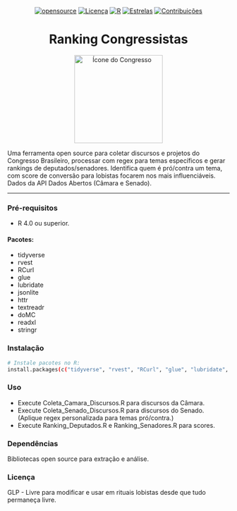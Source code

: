 <div align="center">
  
[![opensource](https://badges.frapsoft.com/os/v1/open-source.png?v=103)](#)
[![Licença](https://img.shields.io/badge/licença-GPLv3-blue.svg)](https://www.gnu.org/licenses/gpl-3.0)
[![R](https://img.shields.io/badge/R-4.0+-green.svg)](https://www.r-project.org/)
[![Estrelas](https://img.shields.io/github/stars/AndreBFarias/RankingCongressistas.svg?style=social)](https://github.com/AndreBFarias/RankingCongressistas/stargazers)
[![Contribuições](https://img.shields.io/badge/contribuições-bem--vindas-brightgreen.svg)](https://github.com/AndreBFarias/RankingCongressistas/issues)

<div style="text-align: center;">
  <h1 style="font-size: 2em;">Ranking Congressistas</h1>
<p align="center"><img src="https://raw.githubusercontent.com/AndreBFarias/Ranking-Congressistas/main/assets/logo.png" alt="Ícone do Congresso" width="200"></p></p></div>
</div>
Uma ferramenta open source para coletar discursos e projetos do Congresso Brasileiro, processar com regex para temas específicos e gerar rankings de deputados/senadores. Identifica quem é pró/contra um tema, com score de conversão para lobistas focarem nos mais influenciáveis. Dados da API Dados Abertos (Câmara e Senado).

---

### Pré-requisitos
- R 4.0 ou superior.
  
 #### Pacotes: 
  - tidyverse
  - rvest
  -  RCurl 
  -  glue
  - lubridate 
  - jsonlite
  - httr 
  - textreadr 
  - doMC
  - readxl
  - stringr

### Instalação

```bash
# Instale pacotes no R:
install.packages(c("tidyverse", "rvest", "RCurl", "glue", "lubridate", "jsonlite", "httr", "textreadr", "doMC", "readxl", "stringr"))
```
### Uso

- Execute Coleta_Camara_Discursos.R para discursos da Câmara.
- Execute Coleta_Senado_Discursos.R para discursos do Senado.
(Aplique regex personalizada para temas pró/contra.)
- Execute Ranking_Deputados.R e Ranking_Senadores.R para scores.


### Dependências
Bibliotecas open source para extração e análise.

### Licença
GLP - Livre para modificar e usar em rituais lobistas desde que tudo permaneça livre.
